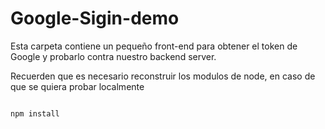 # Google-Sigin-demo

Esta carpeta contiene un pequeño front-end para obtener el token de Google y probarlo contra nuestro backend server.

Recuerden que es necesario reconstruir los modulos de node, en caso de que se quiera probar localmente

```

npm install
```